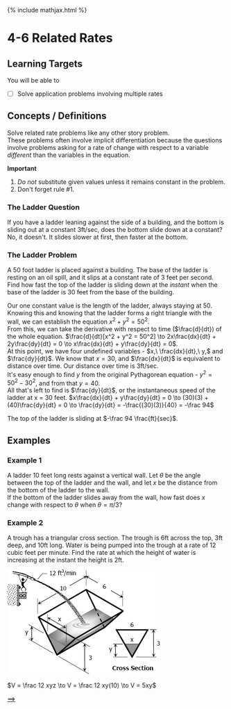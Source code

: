 {% include mathjax.html %}

# 4-6 Related Rates

## Learning Targets

You will be able to
- [ ] Solve application problems involving multiple rates

## Concepts / Definitions

Solve related rate problems like any other story problem.<br>
These problems often involve implicit differentiation because the questions involve problems asking for a rate of change with respect to a variable _different_ than the variables in the equation.

**Important**
 1. _Do not_ substitute given values unless it remains constant in the problem.
 2. Don't forget rule #1.

### The Ladder Question
If you have a ladder leaning against the side of a building, and the bottom is sliding out at a constant 3ft/sec, does the bottom slide down at a constant?<br>
No, it doesn't. It slides slower at first, then faster at the bottom.

### The Ladder Problem
A 50 foot ladder is placed against a building. The base of the ladder is resting on an oil spill, and it slips at a constant rate of 3 feet per second. Find how fast the top of the ladder is sliding down at the _instant_ when the base of the ladder is 30 feet from the base of the building.

Our one constant value is the length of the ladder, always staying at 50. Knowing this and knowing that the ladder forms a right triangle with the wall, we can establish the equation $x^2 + y^2 = 50^2$.<br>
From this, we can take the derivative with respect to time ($\frac{d}{dt}) of the whole equation. $\frac{d}{dt}[x^2 + y^2 = 50^2] \to 2x\frac{dx}{dt} + 2y\frac{dy}{dt} = 0 \to x\frac{dx}{dt} + y\frac{dy}{dt} = 0$.<br>
At this point, we have four undefined variables - $x,\ \frac{dx}{dt},\ y,$ and $\frac{dy}{dt}$. We know that $x = 30$, and $\frac{dx}{dt}$ is equivalent to distance over time. Our distance over time is 3ft/sec.<br>
It's easy enough to find $y$ from the original Pythagorean equation - $y^2 = 50^2 - 30^2$, and from that $y = 40$.<br>
All that's left to find is $\frac{dy}{dt}$, or the instantaneous speed of the ladder at x = 30 feet. $x\frac{dx}{dt} + y\frac{dy}{dt} = 0 \to (30)(3) + (40)\frac{dy}{dt} = 0 \to \frac{dy}{dt} = -\frac{(30)(3)}{40} = -\frac 94$

The top of the ladder is sliding at $-\frac 94 \frac{ft}{sec}$.

## Examples

### Example 1
A ladder 10 feet long rests against a vertical wall. Let $\theta$ be the angle between the top of the ladder and the wall, and let $x$ be the distance from the bottom of the ladder to the wall.<br>
If the bottom of the ladder slides away from the wall, how fast does $x$ change with respect to $\theta$ when $\theta = \pi / 3$?

### Example 2
A trough has a triangular cross section. The trough is 6ft across the top, 3ft deep, and 10ft long. Water is being pumped into the trough at a rate of 12 cubic feet per minute. Find the rate at which the height of water is increasing at the instant the height is 2ft.

![Trough problem](../assets/calculus/4-6-related-rates_1.jpg)

$V = \frac 12 xyz \to V = \frac 12 xy(10) \to V = 5xy$

[==>](4.7.md)
